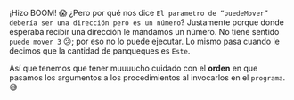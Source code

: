 ¡Hizo BOOM! :scream: ¿Pero por qué nos dice `El parametro de “puedeMover” debería ser una dirección pero es un número`? Justamente porque donde esperaba recibir una dirección le mandamos un número. No tiene sentido `puede mover 3` :confused:; por eso no lo puede ejecutar. Lo mismo pasa cuando le decimos que la cantidad de panqueques es `Este`. 

 Así que tenemos que tener muuuucho cuidado con el **orden** en que pasamos los argumentos a los procedimientos al invocarlos en el `programa`. :sweat_smile: 